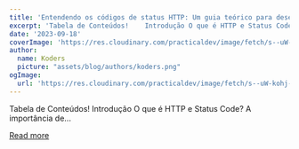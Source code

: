 ```yaml
---
title: 'Entendendo os códigos de status HTTP: Um guia teórico para desenvolvedores'
excerpt: 'Tabela de Conteúdos!    Introdução O que é HTTP e Status Code? A importância de...'
date: '2023-09-18'
coverImage: 'https://res.cloudinary.com/practicaldev/image/fetch/s--uW-kohj---/c_imagga_scale,f_auto,fl_progressive,h_420,q_auto,w_1000/https://dev-to-uploads.s3.amazonaws.com/uploads/articles/00qiiwc7kog635j5h93j.png'
author:
  name: Koders
  picture: "assets/blog/authors/koders.png"
ogImage:
  url: 'https://res.cloudinary.com/practicaldev/image/fetch/s--uW-kohj---/c_imagga_scale,f_auto,fl_progressive,h_420,q_auto,w_1000/https://dev-to-uploads.s3.amazonaws.com/uploads/articles/00qiiwc7kog635j5h93j.png'
---
```


Tabela de Conteúdos!    Introdução O que é HTTP e Status Code? A importância de...

[Read more](https://dev.to/fransborges/entendendo-os-codigos-de-status-http-um-guia-teorico-para-desenvolvedores-5ged)
